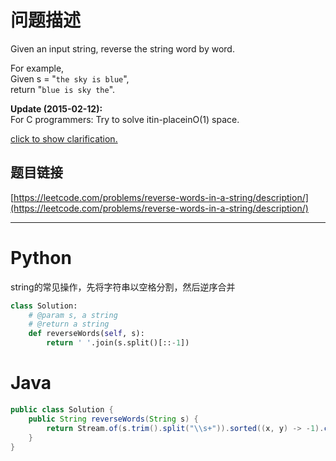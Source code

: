 # 问题描述

Given an input string, reverse the string word by word.

For example,  
Given s = "`the sky is blue`",  
return "`blue is sky the`".

**Update \(2015-02-12\):**  
For C programmers: Try to solve itin-placeinO\(1\) space.

[click to show clarification.](https://leetcode.com/problems/reverse-words-in-a-string/description/#)

## 题目链接

[https://leetcode.com/problems/reverse-words-in-a-string/description/](https://leetcode.com/problems/reverse-words-in-a-string/description/)

---

# Python

string的常见操作，先将字符串以空格分割，然后逆序合并

```python
class Solution:
    # @param s, a string
    # @return a string
    def reverseWords(self, s):
        return ' '.join(s.split()[::-1])
```

# Java

```java
public class Solution {
    public String reverseWords(String s) {
        return Stream.of(s.trim().split("\\s+")).sorted((x, y) -> -1).collect(Collectors.joining(" "));
    }
}
```



